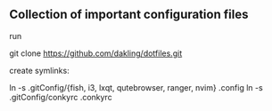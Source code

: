 Collection of important configuration files
---

run

git clone https://github.com/dakling/dotfiles.git

create symlinks:

ln -s .gitConfig/{fish, i3, lxqt, qutebrowser, ranger, nvim} .config
ln -s .gitConfig/conkyrc .conkyrc
